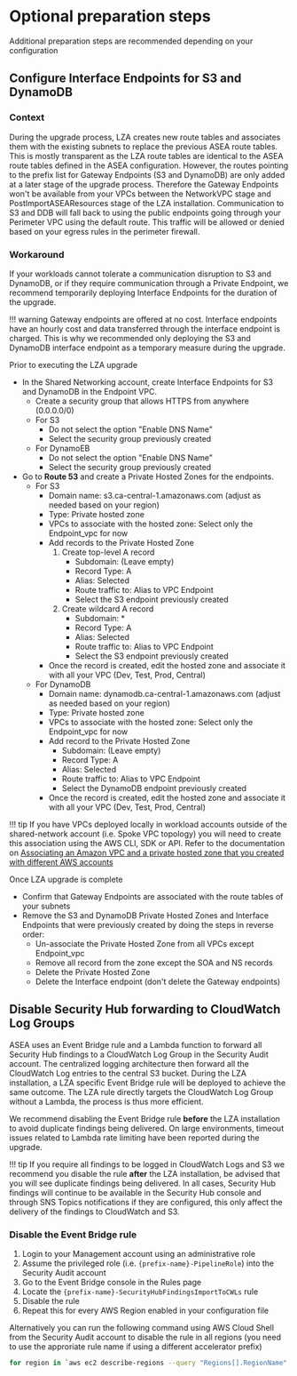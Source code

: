 # Optional preparation steps

Additional preparation steps are recommended depending on your configuration

## Configure Interface Endpoints for S3 and DynamoDB

### Context
During the upgrade process, LZA creates new route tables and associates them with the existing subnets to replace the previous ASEA route tables. This is mostly transparent as the LZA route tables are identical to the ASEA route tables defined in the ASEA configuration. However, the routes pointing to the prefix list for Gateway Endpoints (S3 and DynamoDB) are only added at a later stage of the upgrade process. Therefore the Gateway Endpoints won't be available from your VPCs between the NetworkVPC stage and PostImportASEAResources stage of the LZA installation. Communication to S3 and DDB will fall back to using the public endpoints going through your Perimeter VPC using the default route. This traffic will be allowed or denied based on your egress rules in the perimeter firewall.

### Workaround
If your workloads cannot tolerate a communication disruption to S3 and DynamoDB, or if they require communication through a Private Endpoint, we recommend temporarily deploying Interface Endpoints for the duration of the upgrade.

!!! warning
    Gateway endpoints are offered at no cost. Interface endpoints have an hourly cost and data transferred through the interface endpoint is charged. This is why we recommended only deploying the S3 and DynamoDB interface endpoint as a temporary measure during the upgrade.

Prior to executing the LZA upgrade

- In the Shared Networking account, create Interface Endpoints for S3 and DynamoDB in the Endpoint VPC.
  - Create a security group that allows HTTPS from anywhere (0.0.0.0/0)
  - For S3
    - Do not select the option "Enable DNS Name"
    - Select the security group previously created
  - For DynamoEB
    - Do not select the option "Enable DNS Name"
    - Select the security group previously created
- Go to **Route 53** and create a Private Hosted Zones for the endpoints.
  - For S3
    - Domain name: s3.ca-central-1.amazonaws.com (adjust as needed based on your region)
    - Type: Private hosted zone
    - VPCs to associate with the hosted zone: Select only the Endpoint_vpc for now
    - Add records to the Private Hosted Zone
      1) Create top-level A record
          - Subdomain: (Leave empty)
          - Record Type: A
          - Alias: Selected
          - Route traffic to: Alias to VPC Endpoint
          - Select the S3 endpoint previously created
      2) Create wildcard A record
          - Subdomain: *
          - Record Type: A
          - Alias: Selected
          - Route traffic to: Alias to VPC Endpoint
          - Select the S3 endpoint previously created
    - Once the record is created, edit the hosted zone and associate it with all your VPC (Dev, Test, Prod, Central)
  - For DynamoDB
    - Domain name: dynamodb.ca-central-1.amazonaws.com (adjust as needed based on your region)
    - Type: Private hosted zone
    - VPCs to associate with the hosted zone: Select only the Endpoint_vpc for now
    - Add record to the Private Hosted Zone
        - Subdomain: (Leave empty)
        - Record Type: A
        - Alias: Selected
        - Route traffic to: Alias to VPC Endpoint
        - Select the DynamoDB endpoint previously created
    - Once the record is created, edit the hosted zone and associate it with all your VPC (Dev, Test, Prod, Central)

!!! tip
    If you have VPCs deployed locally in workload accounts outside of the shared-network account (i.e. Spoke VPC topology) you will need to create this association using the AWS CLI, SDK or API. Refer to the documentation on [Associating an Amazon VPC and a private hosted zone that you created with different AWS accounts](https://docs.aws.amazon.com/Route53/latest/DeveloperGuide/hosted-zone-private-associate-vpcs-different-accounts.html)

Once LZA upgrade is complete

- Confirm that Gateway Endpoints are associated with the route tables of your subnets
- Remove the S3 and DynamoDB Private Hosted Zones and Interface Endpoints that were previously created by doing the steps in reverse order:
  - Un-associate the Private Hosted Zone from all VPCs except Endpoint_vpc
  - Remove all record from the zone except the SOA and NS records
  - Delete the Private Hosted Zone
  - Delete the Interface endpoint (don't delete the Gateway endpoints)

## Disable Security Hub forwarding to CloudWatch Log Groups

ASEA uses an Event Bridge rule and a Lambda function to forward all Security Hub findings to a CloudWatch Log Group in the Security Audit account. The centralized logging architecture then forward all the CloudWatch Log entries to the central S3 bucket. During the LZA installation, a LZA specific Event Bridge rule will be deployed to achieve the same outcome. The LZA rule directly targets the CloudWatch Log Group without a Lambda, the process is thus more efficient.

We recommend disabling the Event Bridge rule **before** the LZA installation to avoid duplicate findings being delivered. On large environments, timeout issues related to Lambda rate limiting have been reported during the upgrade.

!!! tip
    If you require all findings to be logged in CloudWatch Logs and S3 we recommend you disable the rule **after** the LZA installation, be advised that you will see duplicate findings being delivered. In all cases, Security Hub findings will continue to be available in the Security Hub console and through SNS Topics notifications if they are configured, this only affect the delivery of the findings to CloudWatch and S3.

### Disable the Event Bridge rule
1. Login to your Management account using an administrative role
2. Assume the privileged role (i.e. `{prefix-name}-PipelineRole`) into the Security Audit account
3. Go to the Event Bridge console in the Rules page
4. Locate the `{prefix-name}-SecurityHubFindingsImportToCWLs` rule
5. Disable the rule
6. Repeat this for every AWS Region enabled in your configuration file

Alternatively you can run the following command using AWS Cloud Shell from the Security Audit account to disable the rule in all regions (you need to use the approriate rule name if using a different accelerator prefix)
```bash
for region in `aws ec2 describe-regions --query "Regions[].RegionName" --output text`; do aws events disable-rule --region $region --name ASEA-SecurityHubFindingsImportToCWLs; done
```
